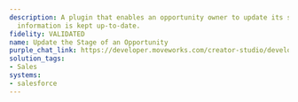 ```yaml
---
description: A plugin that enables an opportunity owner to update its stage to ensure
  information is kept up-to-date.
fidelity: VALIDATED
name: Update the Stage of an Opportunity
purple_chat_link: https://developer.moveworks.com/creator-studio/developer-tools/purple-chat-builder/?workspace=%7B%22title%22%3A%22My+Workspace%22%2C%22botSettings%22%3A%7B%22name%22%3A%22%22%2C%22imageUrl%22%3A%22%22%7D%2C%22mocks%22%3A%5B%7B%22id%22%3A5327%2C%22title%22%3A%22New+Mock%22%2C%22transcript%22%3A%7B%22messages%22%3A%5B%7B%22from%22%3A%22USER%22%2C%22text%22%3A%22What%27s+the+current+stage+of+the+Acme+opportunity%3F%22%7D%2C%7B%22from%22%3A%22ANNOTATION%22%2C%22text%22%3A%22Fetches+current+stage+of+the+Acme+opportunity+from+CRM%22%7D%2C%7B%22from%22%3A%22BOT%22%2C%22text%22%3A%22The+current+stage+of+the+Acme+opportunity+is+%3Cb%3EProposal%2FPrice+Quote%3C%2Fb%3E.%22%7D%2C%7B%22from%22%3A%22USER%22%2C%22text%22%3A%22Update+the+stage+to+Closed.%22%7D%2C%7B%22from%22%3A%22BOT%22%2C%22text%22%3A%22%3Cp%3EOkay%2C+let%27s+update+the+stage+of+the+Acme+opportunity.%3Cbr%3E%3C%2Fp%3E%22%2C%22cards%22%3A%5B%7B%22title%22%3A%22%3Cp%3EPlease+confirm+the+details%3Cbr%3E%3C%2Fp%3E%22%2C%22text%22%3A%22%3Cp%3E%3Cb%3EOpportunity%3A%3C%2Fb%3E+Acme%3Cbr%3E%3Cb%3ECurrent+Stage%3A%3C%2Fb%3E+Proposal%2FPrice+Quote%3Cbr%3E%3Cb%3ENew+Stage%3A%3C%2Fb%3E+Closed%3Cbr%3E%3C%2Fp%3E%22%2C%22buttons%22%3A%5B%7B%22style%22%3A%22PRIMARY%22%2C%22text%22%3A%22Confirm+Update%22%7D%2C%7B%22text%22%3A%22Edit+Details%22%7D%2C%7B%22text%22%3A%22Cancel%22%7D%5D%7D%5D%7D%5D%2C%22settings%22%3A%7B%22colorStyle%22%3A%22LIGHT%22%2C%22startTime%22%3A%2211%3A43%2BAM%22%2C%22defaultPerson%22%3A%22GWEN%22%2C%22editable%22%3Atrue%2C%22botName%22%3A%22%22%2C%22botImageUrl%22%3A%22%22%7D%7D%7D%5D%7D
solution_tags:
- Sales
systems:
- salesforce
---
```

